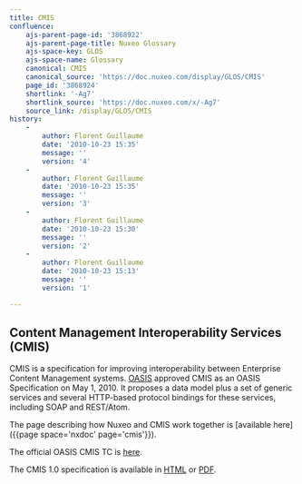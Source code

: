 ```yaml
---
title: CMIS
confluence:
    ajs-parent-page-id: '3868922'
    ajs-parent-page-title: Nuxeo Glossary
    ajs-space-key: GLOS
    ajs-space-name: Glossary
    canonical: CMIS
    canonical_source: 'https://doc.nuxeo.com/display/GLOS/CMIS'
    page_id: '3868924'
    shortlink: '-Ag7'
    shortlink_source: 'https://doc.nuxeo.com/x/-Ag7'
    source_link: /display/GLOS/CMIS
history:
    - 
        author: Florent Guillaume
        date: '2010-10-23 15:35'
        message: ''
        version: '4'
    - 
        author: Florent Guillaume
        date: '2010-10-23 15:35'
        message: ''
        version: '3'
    - 
        author: Florent Guillaume
        date: '2010-10-23 15:30'
        message: ''
        version: '2'
    - 
        author: Florent Guillaume
        date: '2010-10-23 15:13'
        message: ''
        version: '1'

---
```

## Content Management Interoperability Services (CMIS)

CMIS is a specification for improving interoperability between Enterprise Content Management systems. [OASIS](http://www.oasis-open.org/) approved CMIS as an OASIS Specification on May 1, 2010\. It proposes a data model plus a set of generic services and several HTTP-based protocol bindings for these services, including SOAP and REST/Atom.

The page describing how Nuxeo and CMIS work together is [available here]({{page space='nxdoc' page='cmis'}}).

The official OASIS CMIS TC is [here](http://www.oasis-open.org/committees/cmis/).

The CMIS 1.0 specification is available in [HTML](http://docs.oasis-open.org/cmis/CMIS/v1.0/cs01/cmis-spec-v1.0.html) or [PDF](http://docs.oasis-open.org/cmis/CMIS/v1.0/cs01/cmis-spec-v1.0.pdf).